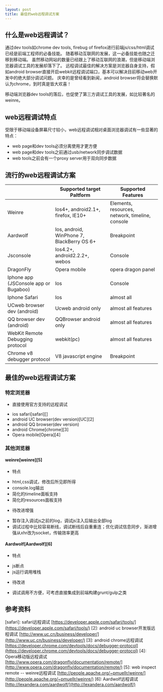 ```yaml
---
layout: post
title: 最佳的web远程调试方案
---
```


## 什么是web远程调试？
通过dev tools如chrome dev tools, firebug of firefox进行前端js/css/html调试已经是前端工程师的必备技能。
随着移动互联网的发展，这一必备技能也随之迁移到移动端。
虽然移动网站的数量已经跟上了移动互联网的浪潮，但是移动端浏览器调试工具的发展却落下了。
远程调试最佳的解决方案是浏览器自身支持，假如android browser直接开启webkit远程调试端口，基本可以解决目前移动web开发中的绝大部分调试问题。
庆幸的是曾经看到新闻，android browser将会替换默认为chrome，到时真是皆大欢喜！

移动端浏览器dev tools的落后，也促使了第三方调试工具的发展，如比较著名的weinre。

## web远程调试特点
受限于移动端设备屏幕尺寸较小，web远程调试相对桌面浏览器调试有一些显著的特点：
* web page和dev tools必须分离使用才更方便
* web page和dev tools之前通过usb/network同步调试数据
* web tools之前会有一个proxy server用于双向同步数据

## 流行的web远程调试方案
|   |   Supported target Paltform   |   Supported Features    |
|   ------  |   ------  |   ------  |
|   Weinre  |   Ios4+, android2.1+, firefox, IE10+    |   Elements, resources, network, timeline, console   |
|   Aardwolf    |   Ios, android, WinPhone 7, BlackBerry OS 6+  |   Breakpoint  |
|   Jsconsole   |   Ios4.2+, android2.2.2+, webos   |   Console |
|   DragonFly    |   Opera mobile    |   opera dragon panel |
|   Iphone app (JSConsole app or Bugaboo)    |   Ios    |   Console |
|   Iphone Safari    |   Ios    |   almost all |
|   UCweb browser dev (android)    |   Ucweb android only    |   almost all features   |
|   QQ browser dev (android)    |   QQBrowser android only    |   almost all features   |
|   WebKit Remote Debugging protocol    |   webkit(pc)    |   almost all features    |
|   Chrome v8 debugger protocol    |   V8 javascript engine    |   Breakpoint   |

## 最佳的web远程调试方案

### 特定浏览器
* 直接使用官方支持的远程调试
 - ios safari[safari][]
 - android UC browser(dev version)[UC][2]
 - android QQ browser(dev version)
 - android Chrome[chrome][3]
 - Opera mobile[Opera][4]

### 其他浏览器

#### weinre[weinre][5]
* 特点
 - html,css调试，修改后所见即所得
 - console.log输出
 - 简化的timeline面板支持
 - 简化的resources面板支持
* 待改进增强
 - 暂存注入调试js之前的log，调试js注入后输出全部log
 - 调试过程中比较容易断线，调试断线后自重重连；优化调试信息同步，渐进增强从xhr改为socket，传输效率更高

#### Aardwolf[Aardwolf][6]
* 特点
 - js断点
 - js运行调用堆栈
* 待改进
 - 调试调用不方便，可考虑直接集成到前端构建grunt/gulp之类

## 参考资料
[safari]: safari远程调试 [https://developer.apple.com/safari/tools/](https://developer.apple.com/safari/tools/)
[2]: android uc browser开发版远程调试 [http://www.uc.cn/business/developer/](http://www.uc.cn/business/developer/)
[3]: android chrome远程调试 [https://developer.chrome.com/devtools/docs/debugger-protocol](https://developer.chrome.com/devtools/docs/debugger-protocol)
[4]: Opera移动版远程调试 [http://www.opera.com/dragonfly/documentation/remote/](http://www.opera.com/dragonfly/documentation/remote/)
[5]: web inspect remote -- weinre远程调试 [http://people.apache.org/~pmuellr/weinre/](http://people.apache.org/~pmuellr/weinre/)
[6]: Aardwolf远程调试[http://lexandera.com/aardwolf/](http://lexandera.com/aardwolf/)